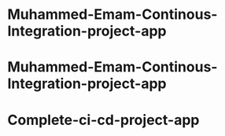 # Muhammed-Emam-Continous-Integration-project-app
# Muhammed-Emam-Continous-Integration-project-app
# Complete-ci-cd-project-app
